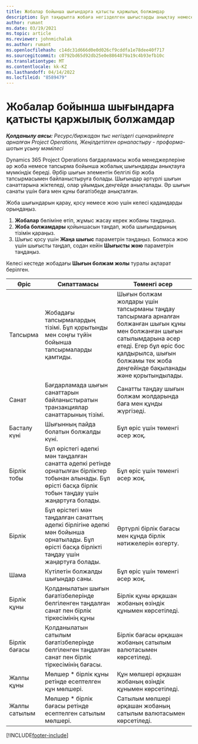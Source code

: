 ```yaml
---
title: Жобалар бойынша шығындарға қатысты қаржылық болжамдар
description: Бұл тақырыпта жобаға негізделген шығыстарды анықтау немесе бағалау туралы ақпарат берілген.
author: rumant
ms.date: 03/19/2021
ms.topic: article
ms.reviewer: johnmichalak
ms.author: rumant
ms.openlocfilehash: c14dc31d666d0e0d026cf9cddfa1e78dee40f717
ms.sourcegitcommit: c0792bd65d92db25e0e8864879a19c4b93efb10c
ms.translationtype: MT
ms.contentlocale: kk-KZ
ms.lasthandoff: 04/14/2022
ms.locfileid: "8589479"
---
```

# <a name="financial-estimates-for-expenses-on-projects"></a>Жобалар бойынша шығындарға қатысты қаржылық болжамдар
_**Қолданылу аясы:** Ресурс/биржадан тыс негіздегі сценарийлерге арналған Project Operations, Жеңілдетілген орналастыру - проформа-шотын ұсыну мәмілесі_

Dynamics 365 Project Operations бағдарламасы жоба менеджерлеріне әр жоба немесе тапсырма бойынша жобалық шығындарды анықтауға мүмкіндік береді. Әрбір шығын элементін белгілі бір жоба тапсырмасымен байланыстыруға болады. Шығындар әртүрлі шығын санаттарына жіктеледі, олар ұйымдық деңгейде анықталады. Әр шығын санаты үшін баға мен құны бағатізбеде анықталған. 

Жоба шығындарын қарау, қосу немесе жою үшін келесі қадамдарды орындаңыз.

1. **Жобалар** бөліміне өтіп, жұмыс жасау керек жобаны таңдаңыз.
2. **Жоба болжамдары** қойыншасын таңдап, жоба шығындарының тізімін қараңыз.
3. Шығыс қосу үшін **Жаңа шығыс** параметрін таңдаңыз. Болмаса жою үшін шығысты таңдап, содан кейін **Шығысты жою** параметрін таңдаңыз.

Келесі кестеде жобадағы **Шығын болжам жолы** туралы ақпарат берілген. 

| **Өріс** | **Сипаттамасы** | **Төменгі әсер** |
| --- | --- | --- |
| Тапсырма | Жобадағы тапсырмалардың тізімі. Бұл қорытынды мен соңғы түйін бойынша тапсырмаларды қамтиды. | Шығын болжам жолдары үшін тапсырманы таңдау тапсырмаға арналған болжанған шығын құны мен болжанған шығын сатылымдарына әсер етеді. Егер бұл өріс бос қалдырылса, шығын болжамы тек жоба деңгейінде бақыланады және қорытындылады. |
| Санат | Бағдарламада шығын санаттарын байланыстыратын транзакциялар санаттарының тізімі. | Санатты таңдау шығын болжам жолдарында баға мен құнды жүргізеді. |
| Басталу күні | Шығынның пайда болатын болжалды күні. | Бұл өріс үшін төменгі әсер жоқ. |
| Бірлік тобы | Бұл өрістегі әдепкі мән таңдалған санатта әдепкі ретінде орнатылған бірліктер тобынан алынады. Бұл өрісті басқа бірлік тобын таңдау үшін жаңартуға болады. | Бұл өріс үшін төменгі әсер жоқ. |
| Бірлік | Бұл өрістегі мән таңдалған санаттың әдепкі бірлігіне әдепкі мән бойынша орнатылады. Бұл өрісті басқа бірлікті таңдау үшін жаңартуға болады. | Әртүрлі бірлік бағасы мен құнда бірлік нәтижелерін өзгерту. |
| Шама | Күтілетін болжалды шығындар саны. | Бұл өріс үшін төменгі әсер жоқ. |
| Бірлік құны | Қолданылатын шығын бағатізбелерінде белгіленген таңдалған санат пен бірлік тіркесімінің құны | Бірлік құны әрқашан жобаның өзіндік құнымен көрсетіледі. |
| Бірлік бағасы | Қолданылатын сатылым бағатізбелерінде белгіленген таңдалған санат пен бірлік тіркесімінің бағасы. | Бірлік бағасы әрқашан жобаның сатылым валютасымен көрсетіледі. |
| Жалпы құны | Мөлшер \* бірлік құны ретінде есептелген құн мөлшері.| Құн мөлшері әрқашан жобаның өзіндік құнымен көрсетіледі. |
| Жалпы сатылым | Мөлшер \* бірлік бағасы ретінде есептелген сатылым мөлшері. | Сатылым мөлшері әрқашан жобаның сатылым валютасымен көрсетіледі. |


[!INCLUDE[footer-include](../includes/footer-banner.md)]
